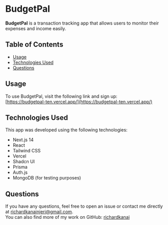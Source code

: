 # BudgetPal 
**BudgetPal** is a transaction tracking app that allows users to monitor their expenses and income easily.

## Table of Contents
* [Usage](#usage)
* [Technologies Used](#technologies-used)
* [Questions](#questions)

## Usage
To use BudgetPal, visit the following link and sign up:  
[https://budgetpal-ten.vercel.app/](https://budgetpal-ten.vercel.app/)

## Technologies Used
This app was developed using the following technologies:
* Next.js 14
* React
* Tailwind CSS
* Vercel
* Shadcn UI
* Prisma
* Auth.js
* MongoDB (for testing purposes)

## Questions
If you have any questions, feel free to open an issue or contact me directly at [richardkanainjeri@gmail.com](mailto:richardkanainjeri@gmail.com).  
You can also find more of my work on GitHub: [richardkanai](https://github.com/richardkanai123/budgetpal)
